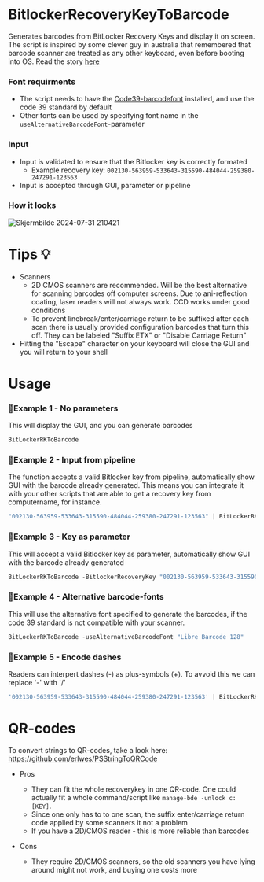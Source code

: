 # BitlockerRecoveryKeyToBarcode
Generates barcodes from BitLocker Recovery Keys and display it on screen. The script is inspired by some clever guy in australia that remembered that barcode scanner are treated as any other keyboard, even before booting into OS. Read the story [here](https://www.theregister.com/2024/07/25/crowdstrike_remediation_with_barcode_scanner/)

### Font requirments
* The script needs to have the [Code39-barcodefont](https://www.dafont.com/code39.font) installed, and use the code 39 standard by default
* Other fonts can be used by specifying font name in the `useAlternativeBarcodeFont`-parameter

### Input
* Input is validated to ensure that the Bitlocker key is correctly formated
  * Example recovery key: `002130-563959-533643-315590-484044-259380-247291-123563`
* Input is accepted through GUI, parameter or pipeline

### How it looks
![Skjermbilde 2024-07-31 210421](https://github.com/user-attachments/assets/f3425823-f59f-4059-bf48-153f307c7a33)

# Tips 💡
* Scanners
  * 2D CMOS scanners are recommended. Will be the best alternative for scanning barcodes off computer screens. Due to ani-reflection coating, laser readers will not always work. CCD works under good conditions
  * To prevent  linebreak/enter/carriage return to be suffixed after each scan there is usually provided configuration barcodes that turn this off. They can be labeled "Suffix ETX" or "Disable Carriage Return"
* Hitting the "Escape" character on your keyboard will close the GUI and you will return to your shell


# Usage

### 🔵Example 1 - No parameters
This will display the GUI, and you can generate barcodes
```PowerShell
BitLockerRKToBarcode
```

### 🔵Example 2 - Input from pipeline
The function accepts a valid Bitlocker key from pipeline, automatically show GUI with the barcode already generated.
This means you can integrate it with your other scripts that are able to get a recovery key from computername, for instance.
```PowerShell
"002130-563959-533643-315590-484044-259380-247291-123563" | BitLockerRKToBarcode
```

### 🔵Example 3 - Key as parameter
This will accept a valid Bitlocker key as parameter, automatically show GUI with the barcode already generated
```PowerShell
BitLockerRKToBarcode -BitlockerRecoveryKey "002130-563959-533643-315590-484044-259380-247291-123563"
```

### 🔵Example 4 - Alternative barcode-fonts
This will use the alternative font specified to generate the barcodes, if the code 39 standard is not compatible with your scanner.
```PowerShell
BitLockerRKToBarcode -useAlternativeBarcodeFont "Libre Barcode 128"
```

### 🔵Example 5 - Encode dashes
Readers can interpert dashes (-) as plus-symbols (+). To avvoid this we can replace '-' with '/'
```PowerShell
'002130-563959-533643-315590-484044-259380-247291-123563' | BitLockerRKToBarcode -EncodeDashes
```

# QR-codes

To convert strings to QR-codes, take a look here: https://github.com/erlwes/PSStringToQRCode

* Pros
  * They can fit the whole recoverykey in one QR-code. One could actually fit a whole command/script like `manage-bde -unlock c: [KEY]`.
  * Since one only has to to one scan, the suffix enter/carriage return code applied by some scanners it not a problem
  * If you have a 2D/CMOS reader - this is more reliable than barcodes

* Cons
  * They require 2D/CMOS scanners, so the old scanners you have lying around might not work, and buying one costs more
